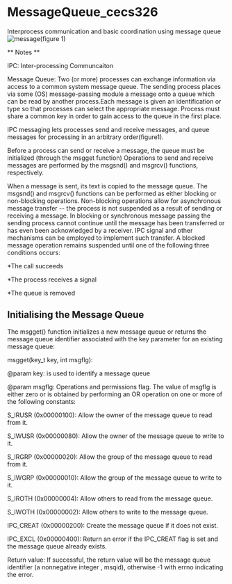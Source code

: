 # MessageQueue_cecs326
Interprocess communication and basic coordination using message queue
![message](https://user-images.githubusercontent.com/13907836/35985602-db61a2d8-0cab-11e8-9e72-f49e184b447e.gif)(figure 1)

** Notes **

IPC: Inter-processing Communcaiton

Message Queue: Two (or more) processes can exchange information via access to a common system message queue. The sending process places via some (OS) message-passing module a message onto a queue which can be read by another process.Each message is given an identification or type so that processes can select the appropriate message. Process must share a common key in order to gain access to the queue in the first place.

IPC messaging lets processes send and receive messages, and queue messages for processing in an arbitrary order(figure1).

Before a process can send or receive a message, the queue must be initialized (through the msgget function) Operations to send and receive messages are performed by the msgsnd() and msgrcv() functions, respectively. 

When a message is sent, its text is copied to the message queue. The msgsnd() and msgrcv() functions can be performed as either blocking or non-blocking operations. Non-blocking operations allow for asynchronous message transfer -- the process is not suspended as a result of sending or receiving a message. In blocking or synchronous message passing the sending process cannot continue until the message has been transferred or has even been acknowledged by a receiver. IPC signal and other mechanisms can be employed to implement such transfer. A blocked message operation remains suspended until one of the following three conditions occurs: 

  *The call succeeds

  *The process receives a signal
  
  *The queue is removed

## Initialising the Message Queue 
The msgget() function initializes a new message queue or returns the message queue identifier associated with the key parameter for an existing message queue: 

msgget(key_t key, int msgflg):

@param key: is used to identify a message queue

@param msgflg: Operations and permissions flag. The value of msgflg is either zero or is obtained by performing an OR operation on one or more of the following constants: 

S_IRUSR (0x00000100): Allow the owner of the message queue to read from it.

S_IWUSR (0x00000080): Allow the owner of the message queue to write to it.

S_IRGRP (0x00000020): Allow the group of the message queue to read from it.

S_IWGRP (0x00000010): Allow the group of the message queue to write to it.

S_IROTH (0x00000004): Allow others to read from the message queue.

S_IWOTH (0x00000002): Allow others to write to the message queue.

IPC_CREAT (0x00000200): Create the message queue if it does not exist.

IPC_EXCL (0x00000400): Return an error if the IPC_CREAT flag is set and the message queue already exists.

Return value: If successful, the return value will be the message queue identifier (a nonnegative integer , msqid), otherwise -1 with errno indicating the error. 

